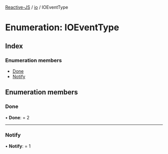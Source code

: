 [Reactive-JS](../README.md) / [io](../modules/io.md) / IOEventType

# Enumeration: IOEventType

## Index

### Enumeration members

* [Done](io.ioeventtype.md#done)
* [Notify](io.ioeventtype.md#notify)

## Enumeration members

### Done

• **Done**: = 2

___

### Notify

• **Notify**: = 1
